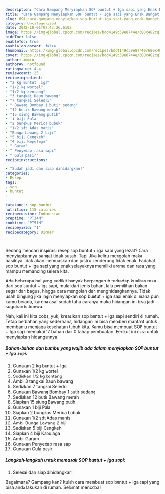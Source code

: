 ```yaml
---
description: "Cara Gampang Menyiapkan SOP buntut + Iga sapi yang Enak Banget, Buat Buka Puasa Enak"
title: "Cara Gampang Menyiapkan SOP buntut + Iga sapi yang Enak Banget, Buat Buka Puasa Enak"
slug: 698-cara-gampang-menyiapkan-sop-buntut-iga-sapi-yang-enak-banget-buat-buka-puasa-enak
category: Uncategorized
date: 2022-10-01T07:43:26.610Z
image: https://img-global.cpcdn.com/recipes/bdd4149c39e8744e/680x482cq70/sop-buntut-iga-sapi-foto-resep-utama.jpg
hideToc: false
enableToc: true
enableTocContent: false
thumbnail: https://img-global.cpcdn.com/recipes/bdd4149c39e8744e/680x482cq70/sop-buntut-iga-sapi-foto-resep-utama.jpg
cover: https://img-global.cpcdn.com/recipes/bdd4149c39e8744e/680x482cq70/sop-buntut-iga-sapi-foto-resep-utama.jpg
author: Admin
authorAv: notfound
ratingvalue: 4.4
reviewcount: 25
recipeingredient:
- "2 kg buntut  Iga"
- "1/2 kg wortel"
- "1/2 kg kentang"
- "3 tangkai Daun bawang"
- "7 tangkai Seledri"
- " Bawang Bombay 1 butir sedang"
- "12 butir Bawang merah"
- "15 siung Bawang putih"
- "1 biji Pala"
- "2 bungkus Merica bubuk"
- "1/2 sdt Adas manis"
- "Bunga Lawang 2 biji"
- "5 biji Cengkeh"
- "4 biji Kapulaga"
- " Garam"
- " Penyedap rasa sapi"
- " Gula pasir"
recipeinstructions:

- "Sudah jadi dan siap dihidangkan!"
categories:
- Resep
tags:
- sop
- buntut
- 

katakunci: sop buntut  
nutrition: 115 calories
recipecuisine: Indonesian
preptime: "PT34M"
cooktime: "PT51M"
recipeyield: "1"
recipecategory: Dinner

---
```



Sedang mencari inspirasi resep sop buntut + iga sapi yang lezat? Cara menyiapkannya sangat tidak susah. Tapi Jika keliru mengolah maka hasilnya tidak akan memuaskan dan justru cenderung tidak enak. Padahal sop buntut + iga sapi yang enak selayaknya memiliki aroma dan rasa yang mampu memancing selera kita.


Ada beberapa hal yang sedikit banyak berpengaruh terhadap kualitas rasa dari sop buntut + iga sapi, mulai dari jenis bahan, lalu pemilihan bahan segar dan bagus, hingga cara mengolah dan menghidangkannya. Tidak usah bingung jika ingin menyiapkan sop buntut + iga sapi enak di mana pun kamu berada, karena asal sudah tahu caranya maka hidangan ini bisa jadi suguhan istimewa.




Nah, kali ini kita coba, yuk, kreasikan sop buntut + iga sapi sendiri di rumah. Tetap berbahan yang sederhana, hidangan ini bisa memberi manfaat untuk membantu menjaga kesehatan tubuh kita. Kamu bisa membuat SOP buntut + Iga sapi memakai 17 bahan dan 0 tahap pembuatan. Berikut ini cara untuk menyiapkan hidangannya.

<!--inarticleads1-->

##### Bahan-bahan dan bumbu yang wajib ada dalam menyiapkan SOP buntut + Iga sapi:

1. Gunakan 2 kg buntut + Iga
1. Gunakan 1/2 kg wortel
1. Sediakan 1/2 kg kentang
1. Ambil 3 tangkai Daun bawang
1. Sediakan 7 tangkai Seledri
1. Gunakan  Bawang Bombay 1 butir sedang
1. Sediakan 12 butir Bawang merah
1. Siapkan 15 siung Bawang putih
1. Gunakan 1 biji Pala
1. Siapkan 2 bungkus Merica bubuk
1. Gunakan 1/2 sdt Adas manis
1. Ambil Bunga Lawang 2 biji
1. Sediakan 5 biji Cengkeh
1. Siapkan 4 biji Kapulaga
1. Ambil  Garam
1. Gunakan  Penyedap rasa sapi
1. Gunakan  Gula pasir




<!--inarticleads2-->

##### Langkah-langkah untuk memasak SOP buntut + Iga sapi:


1. Selesai dan siap dihidangkan!



Bagaimana? Gampang kan? Itulah cara membuat sop buntut + iga sapi yang bisa anda lakukan di rumah. Selamat mencoba!
